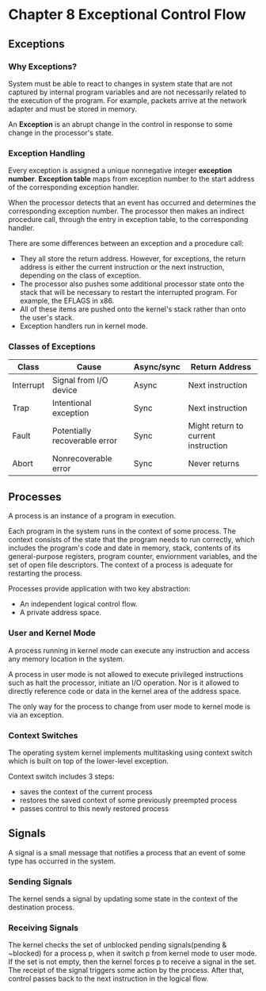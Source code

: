 # Chapter 8 Exceptional Control Flow

## Exceptions

### Why Exceptions?

System must be able to react to changes in system state that are not captured by internal program variables and are not necessarily related to the execution of the program. For example, packets arrive at the network adapter and must be stored in memory.

An **Exception** is an abrupt change in the control in response to some change in the processor's state.

### Exception Handling

Every exception is assigned a unique nonnegative integer **exception number**. **Exception table** maps from exception number to the start address of the corresponding exception handler.

When the processor detects that an event has occurred and determines the corresponding exception number. The processor then makes an indirect procedure call, through the entry in exception table, to the corresponding handler.

There are some differences between an exception and a procedure call:

- They all store the return address. However, for exceptions, the return address is either the current instruction or the next instruction, depending on the class of exception.
- The processor also pushes some additional processor state onto the stack that will be necessary to restart the interrupted program. For example, the EFLAGS in x86.
- All of these items are pushed onto the kernel's stack rather than onto the user's stack.
- Exception handlers run in kernel mode.

### Classes of Exceptions

| Class     | Cause                         | Async/sync | Return Address                      |
| --------- | ----------------------------- | ---------- | ----------------------------------- |
| Interrupt | Signal from I/O device        | Async      | Next instruction                    |
| Trap      | Intentional exception         | Sync       | Next instruction                    |
| Fault     | Potentially recoverable error | Sync       | Might return to current instruction |
| Abort     | Nonrecoverable error          | Sync       | Never returns                       |

## Processes

A process is an instance of a program in execution.

Each program in the system runs in the context of some process. The context consists of the state that the program needs to run correctly, which includes the program's code and date in memory, stack, contents of its general-purpose registers, program counter, enviornment variables, and the set of open file descriptors. The context of a process is adequate for restarting the process.

Processes provide application with two key abstraction:

- An independent logical control flow.
- A private address space.

### User and Kernel Mode

A process running in kernel mode can execute any instruction and access any memory location in the system.

A process in user mode is not allowed to execute privileged instructions such as halt the processor, initiate an I/O operation. Nor is it allowed to directly reference code or data in the kernel area of the address space.

The only way for the process to change from user mode to kernel mode is via an exception.

### Context Switches

The operating system kernel implements multitasking using context switch which is built on top of the lower-level exception.

Context switch includes 3 steps:

- saves the context of the current process
- restores the saved context of some previously preempted process
- passes control to this newly restored process

## Signals

A signal is a small message that notifies a process that an event of some type has occurred in the system.

### Sending Signals

The kernel sends a signal by updating some state in the context of the destination process.

### Receiving Signals

The kernel checks the set of unblocked pending signals(pending & ~blocked) for a process p, when it switch p from kernel mode to user mode.
If the set is not empty, then the kernel forces p to receive a signal in the set. The receipt of the signal triggers some action by the process. After that, control passes back to the next instruction in the logical flow.


